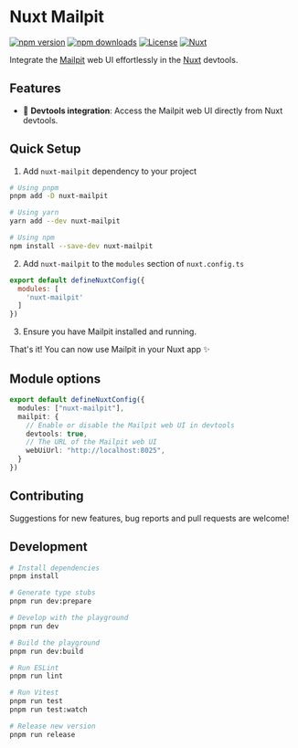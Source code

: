 # Nuxt Mailpit

[![npm version][npm-version-src]][npm-version-href]
[![npm downloads][npm-downloads-src]][npm-downloads-href]
[![License][license-src]][license-href]
[![Nuxt][nuxt-src]][nuxt-href]

Integrate the [Mailpit][mailpit-href] web UI effortlessly in the [Nuxt][nuxt-href] devtools.

<!-- - [✨ Release Notes](/CHANGELOG.md) -->
<!-- - [🏀 Online playground](https://stackblitz.com/github/your-org/nuxt-mailpit?file=playground%2Fapp.vue) -->
<!-- - [📖 &nbsp;Documentation](https://example.com) -->

## Features

- 🧙 **Devtools integration**: Access the Mailpit web UI directly from Nuxt devtools.

## Quick Setup

1. Add `nuxt-mailpit` dependency to your project

```bash
# Using pnpm
pnpm add -D nuxt-mailpit

# Using yarn
yarn add --dev nuxt-mailpit

# Using npm
npm install --save-dev nuxt-mailpit
```

2. Add `nuxt-mailpit` to the `modules` section of `nuxt.config.ts`

```js
export default defineNuxtConfig({
  modules: [
    'nuxt-mailpit'
  ]
})
```

3. Ensure you have Mailpit installed and running.

That's it! You can now use Mailpit in your Nuxt app ✨

## Module options

```ts
export default defineNuxtConfig({
  modules: ["nuxt-mailpit"],
  mailpit: {
    // Enable or disable the Mailpit web UI in devtools
    devtools: true,
    // The URL of the Mailpit web UI
    webUiUrl: "http://localhost:8025",
  }
})
```

## Contributing

Suggestions for new features, bug reports and pull requests are welcome!

## Development

```bash
# Install dependencies
pnpm install

# Generate type stubs
pnpm run dev:prepare

# Develop with the playground
pnpm run dev

# Build the playground
pnpm run dev:build

# Run ESLint
pnpm run lint

# Run Vitest
pnpm run test
pnpm run test:watch

# Release new version
pnpm run release
```

<!-- Badges -->
[npm-version-src]: https://img.shields.io/npm/v/nuxt-mailpit/latest.svg?style=flat&colorA=020420&colorB=00DC82
[npm-version-href]: https://npmjs.com/package/nuxt-mailpit

[npm-downloads-src]: https://img.shields.io/npm/dm/nuxt-mailpit.svg?style=flat&colorA=020420&colorB=00DC82
[npm-downloads-href]: https://npmjs.com/package/nuxt-mailpit

[license-src]: https://img.shields.io/npm/l/nuxt-mailpit.svg?style=flat&colorA=020420&colorB=00DC82
[license-href]: https://npmjs.com/package/nuxt-mailpit

[mailpit-href]: https://mailpit.axllent.org/
[nuxt-src]: https://img.shields.io/badge/Nuxt-020420?logo=nuxt.js
[nuxt-href]: https://nuxt.com
